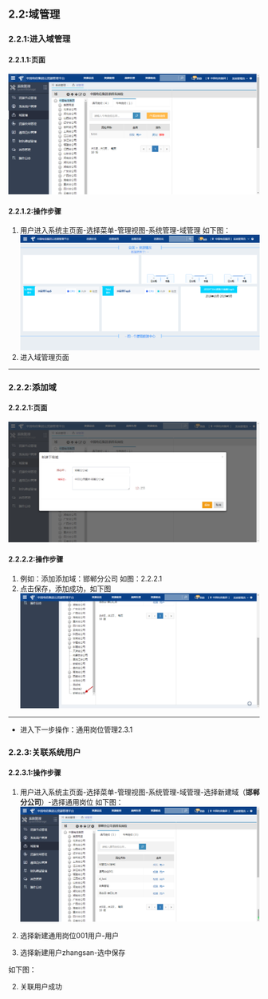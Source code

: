 ## 2.2:域管理

### 2.2.1:进入域管理

#### 2.2.1.1:页面
![](/assets/regionmanage.png)
#### 2.2.1.2:操作步骤
1. 用户进入系统主页面-选择菜单-管理视图-系统管理-域管理
    如下图：
![](/assets/toregionmanage.png)
2. 进入域管理页面

***

### 2.2.2:添加域

#### 2.2.2.1:页面
![](/assets/addregion.png)
#### 2.2.2.2:操作步骤
1. 例如：添加添加域：邯郸分公司 如图：2.2.2.1
2. 点击保存，添加成功，如下图
![](/assets/addregionsucess.png)

***
- 进入下一步操作：通用岗位管理2.3.1

### 2.2.3:关联系统用户
#### 2.2.3.1:操作步骤

1. 用户进入系统主页面-选择菜单-管理视图-系统管理-域管理-选择新建域（**邯郸分公司**）-选择通用岗位
如下图：
![](/assets/2.2.3.1.1.png)
2. 选择新建通用岗位001用户-用户

3. 选择新建用户zhangsan-选中保存

 如下图：


2. 关联用户成功


